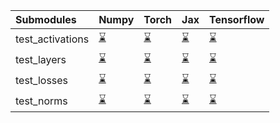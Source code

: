 | Submodules       | Numpy                                                                                                                           | Torch                                                                                                                           | Jax                                                                                                                             | Tensorflow                                                                                                                      |
|:-----------------|:--------------------------------------------------------------------------------------------------------------------------------|:--------------------------------------------------------------------------------------------------------------------------------|:--------------------------------------------------------------------------------------------------------------------------------|:--------------------------------------------------------------------------------------------------------------------------------|
| test_activations | <a href="https://github.com/unifyai/ivy/runs/7990712848?check_suite_focus=true" rel="noopener noreferrer" target="_blank">⌛</a> | <a href="https://github.com/unifyai/ivy/runs/7990713389?check_suite_focus=true" rel="noopener noreferrer" target="_blank">⌛</a> | <a href="https://github.com/unifyai/ivy/runs/7990713846?check_suite_focus=true" rel="noopener noreferrer" target="_blank">⌛</a> | <a href="https://github.com/unifyai/ivy/runs/7990714392?check_suite_focus=true" rel="noopener noreferrer" target="_blank">⌛</a> |
| test_layers      | <a href="https://github.com/unifyai/ivy/runs/7990712984?check_suite_focus=true" rel="noopener noreferrer" target="_blank">⌛</a> | <a href="https://github.com/unifyai/ivy/runs/7990713488?check_suite_focus=true" rel="noopener noreferrer" target="_blank">⌛</a> | <a href="https://github.com/unifyai/ivy/runs/7990713992?check_suite_focus=true" rel="noopener noreferrer" target="_blank">⌛</a> | <a href="https://github.com/unifyai/ivy/runs/7990714484?check_suite_focus=true" rel="noopener noreferrer" target="_blank">⌛</a> |
| test_losses      | <a href="https://github.com/unifyai/ivy/runs/7990713126?check_suite_focus=true" rel="noopener noreferrer" target="_blank">⌛</a> | <a href="https://github.com/unifyai/ivy/runs/7990713614?check_suite_focus=true" rel="noopener noreferrer" target="_blank">⌛</a> | <a href="https://github.com/unifyai/ivy/runs/7990714117?check_suite_focus=true" rel="noopener noreferrer" target="_blank">⌛</a> | <a href="https://github.com/unifyai/ivy/runs/7990714591?check_suite_focus=true" rel="noopener noreferrer" target="_blank">⌛</a> |
| test_norms       | <a href="https://github.com/unifyai/ivy/runs/7990713248?check_suite_focus=true" rel="noopener noreferrer" target="_blank">⌛</a> | <a href="https://github.com/unifyai/ivy/runs/7990713733?check_suite_focus=true" rel="noopener noreferrer" target="_blank">⌛</a> | <a href="https://github.com/unifyai/ivy/runs/7990714273?check_suite_focus=true" rel="noopener noreferrer" target="_blank">⌛</a> | <a href="https://github.com/unifyai/ivy/runs/7990714705?check_suite_focus=true" rel="noopener noreferrer" target="_blank">⌛</a> |